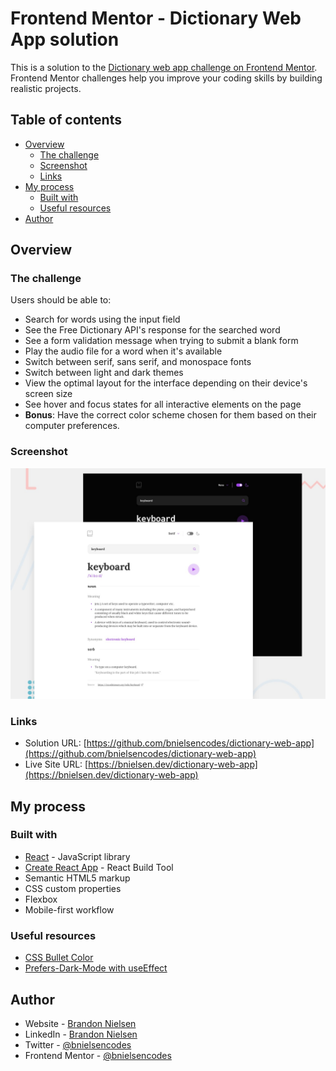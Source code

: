 # Frontend Mentor - Dictionary Web App solution

This is a solution to the [Dictionary web app challenge on Frontend Mentor](https://www.frontendmentor.io/challenges/dictionary-web-app-h5wwnyuKFL). Frontend Mentor challenges help you improve your coding skills by building realistic projects.

## Table of contents

- [Overview](#overview)
  - [The challenge](#the-challenge)
  - [Screenshot](#screenshot)
  - [Links](#links)
- [My process](#my-process)
  - [Built with](#built-with)
  - [Useful resources](#useful-resources)
- [Author](#author)

## Overview

### The challenge

Users should be able to:

- Search for words using the input field
- See the Free Dictionary API's response for the searched word
- See a form validation message when trying to submit a blank form
- Play the audio file for a word when it's available
- Switch between serif, sans serif, and monospace fonts
- Switch between light and dark themes
- View the optimal layout for the interface depending on their device's screen size
- See hover and focus states for all interactive elements on the page
- **Bonus**: Have the correct color scheme chosen for them based on their computer preferences.

### Screenshot

![screenshot preview of Dictionary Web App](src/assets/images/preview.jpg)

### Links

- Solution URL: [https://github.com/bnielsencodes/dictionary-web-app](https://github.com/bnielsencodes/dictionary-web-app)
- Live Site URL: [https://bnielsen.dev/dictionary-web-app](https://bnielsen.dev/dictionary-web-app)

## My process

### Built with

- [React](https://reactjs.org/) - JavaScript library
- [Create React App](https://create-react-app.dev/) - React Build Tool
- Semantic HTML5 markup
- CSS custom properties
- Flexbox
- Mobile-first workflow

### Useful resources

- [CSS Bullet Color](https://www.w3schools.com/howto/howto_css_bullet_color.asp)
- [Prefers-Dark-Mode with useEffect](https://stackoverflow.com/questions/61117608/how-do-i-set-system-preference-dark-mode-in-a-react-app-but-also-allow-users-to)

## Author

- Website - [Brandon Nielsen](https://www.bnielsen.dev)
- LinkedIn - [Brandon Nielsen](https://www.linkedin.com/in/bnielsencodes)
- Twitter - [@bnielsencodes](https://twitter.com/bnielsencodes)
- Frontend Mentor - [@bnielsencodes](https://www.frontendmentor.io/profile/bnielsencodes)
